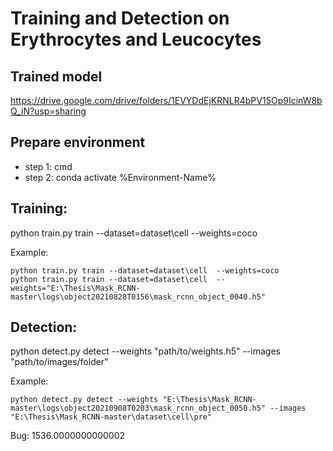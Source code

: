 # Training and Detection on Erythrocytes and Leucocytes

## Trained model
https://drive.google.com/drive/folders/1EVYDdEjKRNLR4bPV15Op9IcinW8bQ_iN?usp=sharing

## Prepare environment
- step 1: cmd
- step 2: conda activate %Environment-Name%

## Training:
python train.py train --dataset=dataset\cell  --weights=coco

Example: 
```
python train.py train --dataset=dataset\cell  --weights=coco
python train.py train --dataset=dataset\cell  --weights="E:\Thesis\Mask_RCNN-master\logs\object20210828T0156\mask_rcnn_object_0040.h5"
```

## Detection:
python detect.py detect --weights "path/to/weights.h5" --images "path/to/images/folder"

Example: 
```
python detect.py detect --weights "E:\Thesis\Mask_RCNN-master\logs\object20210908T0203\mask_rcnn_object_0050.h5" --images "E:\Thesis\Mask_RCNN-master\dataset\cell\pre"
```

Bug: 1536.0000000000002